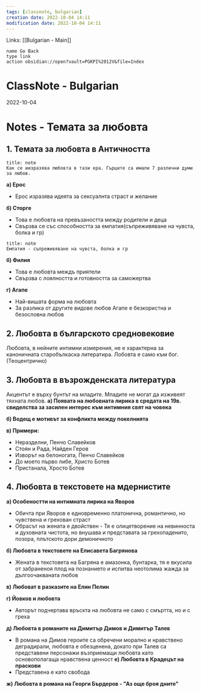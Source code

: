 ```yaml
---
tags: [classnote, bulgarian]
creation date: 2022-10-04 14:11
modification date: 2022-10-04 14:11
---
```

Links: [[Bulgarian - Main]]
```button
name Go Back
type link
action obsidian://open?vault=PGKPI%2012V&file=Index
```
# ClassNote - Bulgarian
2022-10-04


# Notes - Темата за любовта
## 1. Темата за любовта в Античността
```ad-note
title: note
Как се иизразява любовта в тази ера. Гърците са имали 7 различни думи за любов.
```
**а) Ерос**
- Ерос изразява идеята за сексуалнта страст и желание 

**б) Сторге**
- Това е любовта на превъзаността между родители и деца
- Свързва се със способността за емпатия(съпреживяване на чувста, болка и гр)
```ad-note
title: note
Емпатия - съпреживяване на чувста, болка и гр
```
**б) Филия**
- Това е любовта междъ приятели
- Свързва с лоялността и готовността за саможертва

**г) Агапе**
- Най-вишата форма на любовта
- За разлика от другите видове любов Агапе е безкористна и безословна любов

## 2. Любовта в българското средновековие
Любовта, в нейните интимни измерения, не е характерна за каноничната старобълкаска литератира. Лобовта е само към бог. (Теоцентрично)
## 3. Любовта в възрожденската литература
Акцентът е върху бунтът на младите. Младите не могат да изживеят тяхната любов.
**а) Появата на любовната лирика в средата на 19в. свиделства за засилен интерес към интимния свят на човека**

**б) Водещ е мотивът за конфликта между покелнията**

**в) Примери:**
- Неразделни, Пенчо Славейков
- Стоян и Рада, Найден Геров
- Изворът на белоногата, Пенчо Славейков
- До моето първо либе, Христо Ботев
- Пристанала, Хросто Ботев

## 4. Любовта в текстовете на мдернистите
**а) Особеностти на интимната лирика на Яворов**
- Обичта при Яворов е едновременно платонична, романтично, но чувствена и грехован страст
- Обрасът на жената е двойствен - Тя е олицетворение на невинноста и духовната чистота, но внушава и представата за грехопаденито, позора, плътското дори демоничното

**б) Любовта в текстовете на Елисавета Багрянова**
- Жената в текстовета на Багряна е амазонка, бунтарка, тя е вкусила от забраненоя плод на познанието и испитва неотолима жажда за дългоочакваната любов

**в) Любоват в разказите на Елин Пелин**

**г) Йовков и любовта**
- Авторът подчертава връскта на любовта не само с смъртта, но и с греха

**д) Любовта в романите на Димитър Димов и Димитър Талев**
- В романа на Димов героите са обречени морално и нравствено деградирали, любовта е обезценена, докато при Талев са представени персонажи възприемащи любовта като основополагаща нравствена ценност
**е) Любовта в Крадецът на праскови** 
- Представена е като свобода

**ж) Любовта в романа на Георги Бърдеров - "Аз още броя дните"**
